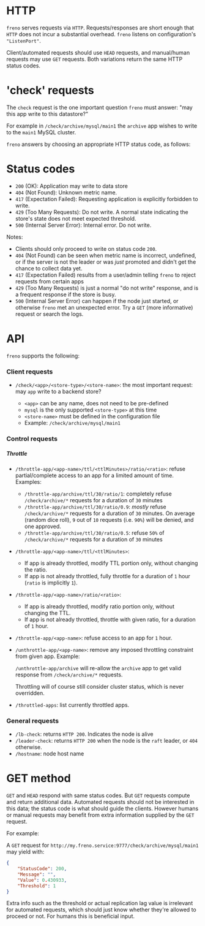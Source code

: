 # HTTP

`freno` serves requests via `HTTP`. Requests/responses are short enough that `HTTP` does not incur a substantial overhead. `freno` listens on configuration's `"ListenPort"`.

Client/automated requests should use `HEAD` requests, and manual/human requests may use `GET` requests. Both variations return the same HTTP status codes.

# 'check' requests

The `check` request is the one important question `freno` must answer: "may this app write to this datastore?"

For example in `/check/archive/mysql/main1` the `archive` app wishes to write to the `main1` MySQL cluster.

`freno` answers by choosing an appropriate HTTP status code, as follows:

# Status codes

- `200` (OK): Application may write to data store
- `404` (Not Found): Unknown metric name.
- `417` (Expectation Failed): Requesting application is explicitly forbidden to write.
- `429` (Too Many Requests): Do not write. A normal state indicating the store's state does not meet expected threshold.
- `500` (Internal Server Error): Internal error. Do not write.

Notes:

- Clients should only proceed to write on status code `200`.
- `404` (Not Found) can be seen when metric name is incorrect, undefined, or if the server is not the leader or was _just_ promoted and didn't get the chance to collect data yet.
- `417` (Expectation Failed) results from a user/admin telling `freno` to reject requests from certain apps
- `429` (Too Many Requests) is just a normal "do not write" response, and is a frequent response if the store is busy.
- `500` (Internal Server Error) can happen if the node just started, or otherwise `freno` met an unexpected error. Try a `GET` (more informative) request or search the logs.

# API

`freno` supports the following:

### Client requests

- `/check/<app>/<store-type>/<store-name>`: the most important request: may `app` write to a backend store?

  - `<app>` can be any name, does not need to be pre-defined
  - `mysql` is the only supported `<store-type>` at this time
  - `<store-name>` must be defined in the configuration file
  - Example: `/check/archive/mysql/main1`

### Control requests

##### Throttle
- `/throttle-app/<app-name>/ttl/<ttlMinutes>/ratio/<ratio>`: refuse partial/complete access to an app for a limited amount of time. Examples:

  - `/throttle-app/archive/ttl/30/ratio/1`: completely refuse `/check/archive/*` requests for a duration of `30` minutes
  - `/throttle-app/archive/ttl/30/ratio/0.9`: _mostly_ refuse `/check/archive/*` requests for a duration of `30` minutes. On average (random dice roll), `9` out of `10` requests (i.e. `90%`) will be denied, and one approved.
  - `/throttle-app/archive/ttl/30/ratio/0.5`: refuse `50%` of `/check/archive/*` requests for a duration of `30` minutes

- `/throttle-app/<app-name>/ttl/<ttlMinutes>`:

  - If app is already throttled, modify TTL portion only, without changing the ratio.
  - If app is not already throttled, fully throttle for a duration of `1` hour (`ratio` is implicitly `1`).


- `/throttle-app/<app-name>/ratio/<ratio>`:

  - If app is already throttled, modify ratio portion only, without changing the TTL.
  - If app is not already throttled, throttle with given ratio, for a duration of `1` hour.

- `/throttle-app/<app-name>`: refuse access to an app for `1` hour.

- `/unthrottle-app/<app-name>`: remove any imposed throttling constraint from given app. Example:

  `/unthrottle-app/archive` will re-allow the `archive` app to get valid response from `/check/archive/*` requests.

  Throttling will of course still consider cluster status, which is never overridden.

- `/throttled-apps`: list currently throttled apps.

### General requests

- `/lb-check`: returns `HTTP 200`. Indicates the node is alive
- `/leader-check`: returns `HTTP 200` when the node is the `raft` leader, or `404` otherwise.
- `/hostname`: node host name

# GET method

`GET` and `HEAD` respond with same status codes. But `GET` requests compute and return additional data. Automated requests should not be interested in this data; the status code is what should guide the clients. However humans or manual requests may benefit from extra information supplied by the `GET` request.

For example:

A `GET` request for `http://my.freno.service:9777/check/archive/mysql/main1` may yield with:

```json
{
    "StatusCode": 200,
    "Message": "",
    "Value": 0.430933,
    "Threshold": 1
}
```

Extra info such as the threshold or actual replication lag value is irrelevant for automated requests, which should just know whether they're allowed to proceed or not. For humans this is beneficial input.
